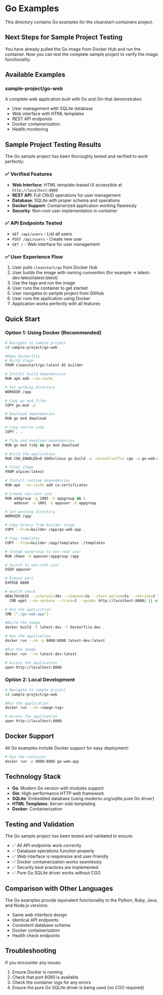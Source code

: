 # Go Examples

This directory contains Go examples for the cleanstart-containers project.

## Next Steps for Sample Project Testing

You have already pulled the Go image from Docker Hub and run the container. Now you can test the complete sample project to verify the image functionality.

## Available Examples

### sample-project/go-web
A complete web application built with Go and Gin that demonstrates:
- User management with SQLite database
- Web interface with HTML templates
- REST API endpoints
- Docker containerization
- Health monitoring

## Sample Project Testing Results

The Go sample project has been thoroughly tested and verified to work perfectly:

### ✅ Verified Features
- **Web Interface**: HTML template-based UI accessible at `http://localhost:8080`
- **REST API**: Full CRUD operations for user management
- **Database**: SQLite with proper schema and operations
- **Docker Support**: Containerized application working flawlessly
- **Security**: Non-root user implementation in container

### ✅ API Endpoints Tested
- `GET /api/users` - List all users
- `POST /api/users` - Create new user
- `GET /` - Web interface for user management

### ✅ User Experience Flow
1. User pulls `cleanstart/go` from Docker Hub
2. User builds the image with naming convention (for example -> latest-dev:latest/latest:latest)
3. Use the tags and run the image 
4. User runs the container to get started 
5. User navigates to sample project from GitHub 
6. User runs the application using Docker 
7. Application works perfectly with all features 

## Quick Start

### Option 1: Using Docker (Recommended)
```bash
# Navigate to sample project
cd sample-project/go-web

#Make Dockerfile
# Build stage
FROM cleanstart/go:latest AS builder

# Install build dependencies
RUN apk add --no-cache 

# Set working directory
WORKDIR /app

# Copy go mod files
COPY go.mod ./

# Download dependencies
RUN go mod download

# Copy source code
COPY . .

# Tidy and download dependencies
RUN go mod tidy && go mod download

# Build the application
RUN CGO_ENABLED=0 GOOS=linux go build -a -installsuffix cgo -o go-web-app main.go

# Final stage
FROM alpine:latest

# Install runtime dependencies
RUN apk --no-cache add ca-certificates

# Create non-root user
RUN addgroup -g 1001 -S appgroup && \
    adduser -u 1001 -S appuser -G appgroup

# Set working directory
WORKDIR /app

# Copy binary from builder stage
COPY --from=builder /app/go-web-app .

# Copy templates
COPY --from=builder /app/templates ./templates

# Change ownership to non-root user
RUN chown -R appuser:appgroup /app

# Switch to non-root user
USER appuser

# Expose port
EXPOSE 8080

# Health check
HEALTHCHECK --interval=30s --timeout=3s --start-period=5s --retries=3 \
  CMD wget --no-verbose --tries=1 --spider http://localhost:8080/ || exit 1

# Run the application
CMD ["./go-web-app"]

#Build the image
docker build -t latest-dev -f Dockerfile.dev .

# Run the application
docker run --rm -p 8080:8080 latest-dev:latest

#Run the image
docker run --rm latest-dev:latest

# Access the application
open http://localhost:8080
```

### Option 2: Local Development
```bash
# Navigate to sample project
cd sample-project/go-web

#Run the application
docker run --rm <image-tag>

# Access the application
open http://localhost:8080
```

## Docker Support

All Go examples include Docker support for easy deployment:

```bash
# Run the container
docker run -p 8080:8080 go-web-app
```

## Technology Stack

- **Go**: Modern Go version with modules support
- **Gin**: High-performance HTTP web framework
- **SQLite**: Embedded database (using modernc.org/sqlite pure Go driver)
- **HTML Templates**: Server-side templating
- **Docker**: Containerization

## Testing and Validation

The Go sample project has been tested and validated to ensure:
- ✅ All API endpoints work correctly
- ✅ Database operations function properly
- ✅ Web interface is responsive and user-friendly
- ✅ Docker containerization works seamlessly
- ✅ Security best practices are implemented
- ✅ Pure Go SQLite driver works without CGO

## Comparison with Other Languages

The Go examples provide equivalent functionality to the Python, Ruby, Java, and Node.js versions:
- Same web interface design
- Identical API endpoints
- Consistent database schema
- Docker containerization
- Health check endpoints

## Troubleshooting

If you encounter any issues:
1. Ensure Docker is running
2. Check that port 8080 is available
3. Check the container logs for any errors
4. Ensure the pure Go SQLite driver is being used (no CGO required)
